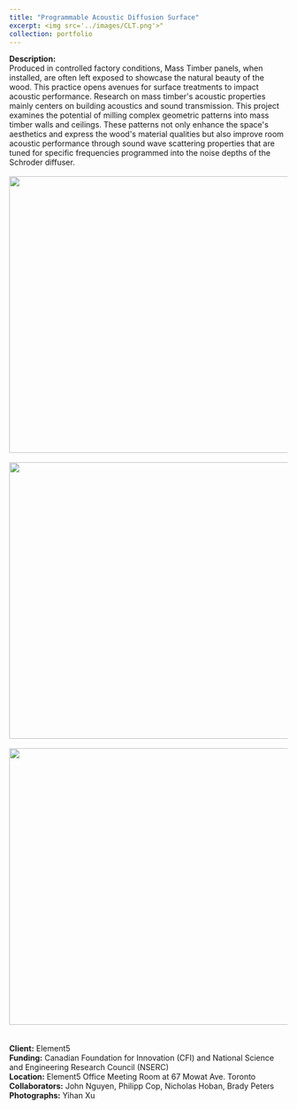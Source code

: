 ```yaml
---
title: "Programmable Acoustic Diffusion Surface"
excerpt: <img src='../images/CLT.png'>"
collection: portfolio
---
```

**Description:**
<br/>Produced in controlled factory conditions, Mass Timber panels, when installed, are often left exposed to showcase the natural 
beauty of the wood. This practice opens avenues for surface treatments to impact acoustic performance. Research on mass timber's
acoustic properties mainly centers on building acoustics and sound transmission. This project examines the potential of milling 
complex geometric patterns into mass timber walls and ceilings. These patterns not only enhance the space's aesthetics and express 
the wood's material qualities but also improve room acoustic performance through sound wave scattering properties that are tuned 
for specific frequencies programmed into the noise depths of the Schroder diffuser.
<br/>
<br/> <img src='/design/images/CLT2.png' width="700" height="500">
<br/>
<br/> <img src='/design/images/CLT.png' width="700" height="500">
<br/>
<br/> <img src='/design/images/CLT3.png' width="700" height="500">
<br/>
<br/>
<br/> **Client:** Element5
<br/> **Funding:** Canadian Foundation for Innovation (CFI) and National Science and Engineering Research Council (NSERC)
<br/> **Location:** Element5 Office Meeting Room at 67 Mowat Ave. Toronto
<br/> **Collaborators:** John Nguyen, Philipp Cop, Nicholas Hoban, Brady Peters
<br/> **Photographs:** Yihan Xu
